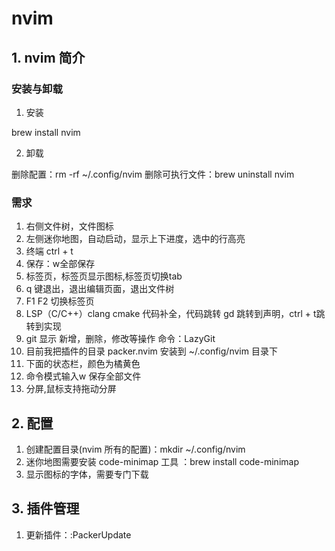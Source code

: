 ﻿# nvim

## 1. nvim 简介

### 安装与卸载

1. 安装 

brew install nvim

2. 卸载

删除配置：rm -rf ~/.config/nvim
删除可执行文件：brew uninstall nvim

### 需求

1. 右侧文件树，文件图标
2. 左侧迷你地图，自动启动，显示上下进度，选中的行高亮
3. 终端 ctrl + t
4. 保存：w全部保存
5. 标签页，标签页显示图标,标签页切换tab
6. q 键退出，退出编辑页面，退出文件树
7. F1 F2 切换标签页
8. LSP（C/C++）clang cmake 代码补全，代码跳转 gd 跳转到声明，ctrl + t跳转到实现
10. git 显示 新增，删除，修改等操作 命令：LazyGit
11. 目前我把插件的目录 packer.nvim 安装到 ~/.config/nvim 目录下
12. 下面的状态栏，颜色为橘黄色
13. 命令模式输入w 保存全部文件
14. 分屏,鼠标支持拖动分屏

## 2. 配置

1. 创建配置目录(nvim 所有的配置)：mkdir ~/.config/nvim
2. 迷你地图需要安装 code-minimap 工具 ：brew install code-minimap
3. 显示图标的字体，需要专门下载


## 3. 插件管理

1. 更新插件：:PackerUpdate
